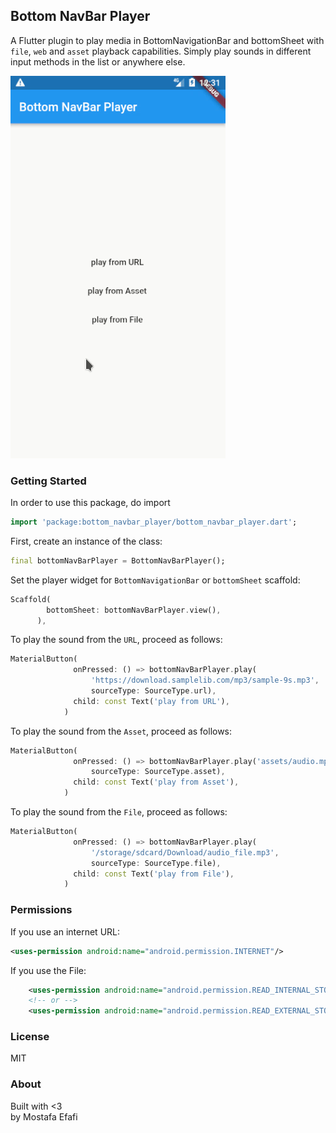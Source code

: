 ## Bottom NavBar Player
A Flutter plugin to play media in BottomNavigationBar and bottomSheet with `file`, `web` and `asset` playback capabilities.
Simply play sounds in different input methods in the list or anywhere else.

![](demo.gif)

### Getting Started
In order to use this package, do import
```dart
import 'package:bottom_navbar_player/bottom_navbar_player.dart';
```
First, create an instance of the class:
```dart
final bottomNavBarPlayer = BottomNavBarPlayer();
```

Set the player widget for `BottomNavigationBar` or `bottomSheet` scaffold:
```dart
Scaffold(
        bottomSheet: bottomNavBarPlayer.view(),
      ),
```   

To play the sound from the `URL`, proceed as follows:
```dart
MaterialButton(
              onPressed: () => bottomNavBarPlayer.play(
                  'https://download.samplelib.com/mp3/sample-9s.mp3',
                  sourceType: SourceType.url),
              child: const Text('play from URL'),
            )
```

To play the sound from the `Asset`, proceed as follows:
```dart
MaterialButton(
              onPressed: () => bottomNavBarPlayer.play('assets/audio.mp3',
                  sourceType: SourceType.asset),
              child: const Text('play from Asset'),
            )
```

To play the sound from the `File`, proceed as follows:
```dart
MaterialButton(
              onPressed: () => bottomNavBarPlayer.play(
                  '/storage/sdcard/Download/audio_file.mp3',
                  sourceType: SourceType.file),
              child: const Text('play from File'),
            )
```


### Permissions

If you use an internet URL:
```xml
<uses-permission android:name="android.permission.INTERNET"/>
```

If you use the File:
```xml
    <uses-permission android:name="android.permission.READ_INTERNAL_STORAGE"/>
    <!-- or -->
    <uses-permission android:name="android.permission.READ_EXTERNAL_STORAGE"/>
```



### License
MIT

### About
Built with <3   
by Mostafa Efafi  
